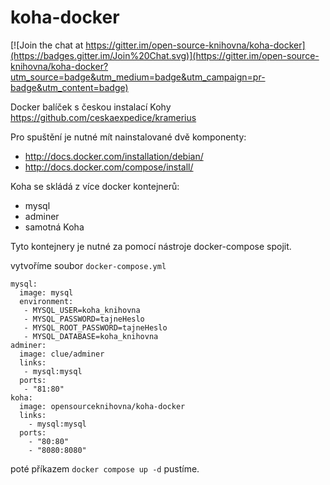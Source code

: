 koha-docker
======

[![Join the chat at https://gitter.im/open-source-knihovna/koha-docker](https://badges.gitter.im/Join%20Chat.svg)](https://gitter.im/open-source-knihovna/koha-docker?utm_source=badge&utm_medium=badge&utm_campaign=pr-badge&utm_content=badge)

Docker balíček s českou instalací Kohy https://github.com/ceskaexpedice/kramerius

Pro spuštění je nutné mít nainstalované dvě komponenty:
- http://docs.docker.com/installation/debian/
- http://docs.docker.com/compose/install/

Koha  se skládá z více docker kontejnerů:
- mysql
- adminer
- samotná Koha

Tyto kontejnery je nutné za pomocí nástroje docker-compose spojit.

vytvoříme soubor `docker-compose.yml`
```
mysql:
  image: mysql
  environment:
   - MYSQL_USER=koha_knihovna
   - MYSQL_PASSWORD=tajneHeslo
   - MYSQL_ROOT_PASSWORD=tajneHeslo
   - MYSQL_DATABASE=koha_knihovna
adminer:
  image: clue/adminer
  links:
   - mysql:mysql
  ports:
   - "81:80"
koha:
  image: opensourceknihovna/koha-docker
  links:
    - mysql:mysql
  ports:
    - "80:80"
    - "8080:8080"
```

poté příkazem `docker compose up -d`  pustíme.

